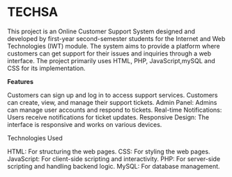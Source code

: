 # TECHSA

This project is an Online Customer Support System designed and developed by first-year second-semester students for the Internet and Web Technologies (IWT) module. 
The system aims to provide a platform where customers can get support for their issues and inquiries through a web interface. The project primarily uses HTML, PHP, JavaScript,mySQL and CSS for its implementation.

<b>Features</b>

Customers can sign up and log in to access support services.
Customers can create, view, and manage their support tickets.
Admin Panel: Admins can manage user accounts and respond to tickets.
Real-time Notifications: Users receive notifications for ticket updates.
Responsive Design: The interface is responsive and works on various devices.

Technologies Used

HTML: For structuring the web pages.
CSS: For styling the web pages.
JavaScript: For client-side scripting and interactivity.
PHP: For server-side scripting and handling backend logic.
MySQL: For database management.